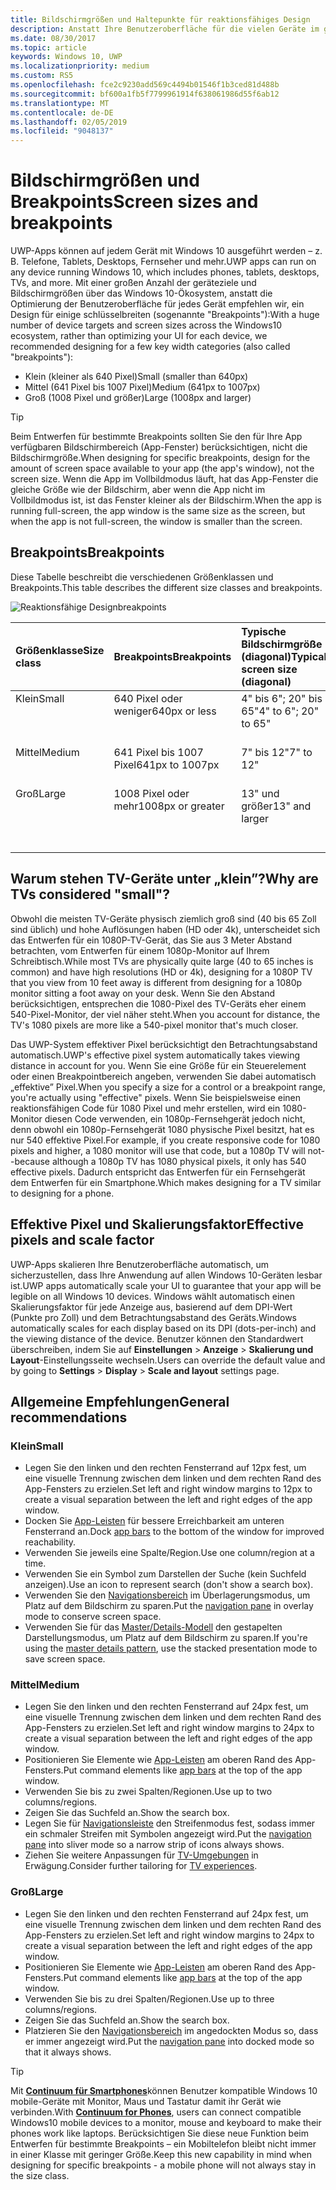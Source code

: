 ```yaml
---
title: Bildschirmgrößen und Haltepunkte für reaktionsfähiges Design
description: Anstatt Ihre Benutzeroberfläche für die vielen Geräte im gesamten Windows 10-Ökosystem zu optimieren, empfehlen wir, ein Design für einige Schlüsselbreiten (sogenannte Breakpoints) zu erstellen.
ms.date: 08/30/2017
ms.topic: article
keywords: Windows 10, UWP
ms.localizationpriority: medium
ms.custom: RS5
ms.openlocfilehash: fce2c9230add569c4494b01546f1b3ced81d488b
ms.sourcegitcommit: bf600a1fb5f7799961914f638061986d55f6ab12
ms.translationtype: MT
ms.contentlocale: de-DE
ms.lasthandoff: 02/05/2019
ms.locfileid: "9048137"
---
```

#  <a name="screen-sizes-and-breakpoints"></a><span data-ttu-id="c4e45-104">Bildschirmgrößen und Breakpoints</span><span class="sxs-lookup"><span data-stu-id="c4e45-104">Screen sizes and breakpoints</span></span>

<span data-ttu-id="c4e45-105">UWP-Apps können auf jedem Gerät mit Windows 10 ausgeführt werden – z. B. Telefone, Tablets, Desktops, Fernseher und mehr.</span><span class="sxs-lookup"><span data-stu-id="c4e45-105">UWP apps can run on any device running Windows 10, which includes phones, tablets, desktops, TVs, and more.</span></span> <span data-ttu-id="c4e45-106">Mit einer großen Anzahl der geräteziele und Bildschirmgrößen über das Windows 10-Ökosystem, anstatt die Optimierung der Benutzeroberfläche für jedes Gerät empfehlen wir, ein Design für einige schlüsselbreiten (sogenannte "Breakpoints"):</span><span class="sxs-lookup"><span data-stu-id="c4e45-106">With a huge number of device targets and screen sizes across the Windows10 ecosystem, rather than optimizing your UI for each device, we recommended designing for a few key width categories (also called "breakpoints"):</span></span> 
- <span data-ttu-id="c4e45-107">Klein (kleiner als 640 Pixel)</span><span class="sxs-lookup"><span data-stu-id="c4e45-107">Small (smaller than 640px)</span></span>
- <span data-ttu-id="c4e45-108">Mittel (641 Pixel bis 1007 Pixel)</span><span class="sxs-lookup"><span data-stu-id="c4e45-108">Medium (641px to 1007px)</span></span>
- <span data-ttu-id="c4e45-109">Groß (1008 Pixel und größer)</span><span class="sxs-lookup"><span data-stu-id="c4e45-109">Large (1008px and larger)</span></span>

> [!TIP]
> <span data-ttu-id="c4e45-110">Beim Entwerfen für bestimmte Breakpoints sollten Sie den für Ihre App verfügbaren Bildschirmbereich (App-Fenster) berücksichtigen, nicht die Bildschirmgröße.</span><span class="sxs-lookup"><span data-stu-id="c4e45-110">When designing for specific breakpoints, design for the amount of screen space available to your app (the app's window), not the screen size.</span></span> <span data-ttu-id="c4e45-111">Wenn die App im Vollbildmodus läuft, hat das App-Fenster die gleiche Größe wie der Bildschirm, aber wenn die App nicht im Vollbildmodus ist, ist das Fenster kleiner als der Bildschirm.</span><span class="sxs-lookup"><span data-stu-id="c4e45-111">When the app is running full-screen, the app window is the same size as the screen, but when the app is not full-screen, the window is smaller than the screen.</span></span>

## <a name="breakpoints"></a><span data-ttu-id="c4e45-112">Breakpoints</span><span class="sxs-lookup"><span data-stu-id="c4e45-112">Breakpoints</span></span>
<span data-ttu-id="c4e45-113">Diese Tabelle beschreibt die verschiedenen Größenklassen und Breakpoints.</span><span class="sxs-lookup"><span data-stu-id="c4e45-113">This table describes the different size classes and breakpoints.</span></span>

![Reaktionsfähige Designbreakpoints](images/breakpoints/size-classes.svg)

<table>
<thead>
<tr class="header">
<th align="left"><span data-ttu-id="c4e45-115">Größenklasse</span><span class="sxs-lookup"><span data-stu-id="c4e45-115">Size class</span></span></th>
<th align="left"><span data-ttu-id="c4e45-116">Breakpoints</span><span class="sxs-lookup"><span data-stu-id="c4e45-116">Breakpoints</span></span></th>
<th align="left"><span data-ttu-id="c4e45-117">Typische Bildschirmgröße (diagonal)</span><span class="sxs-lookup"><span data-stu-id="c4e45-117">Typical screen size (diagonal)</span></span></th>
<th align="left"><span data-ttu-id="c4e45-118">Geräte</span><span class="sxs-lookup"><span data-stu-id="c4e45-118">Devices</span></span></th>
<th align="left"><span data-ttu-id="c4e45-119">Fenstergrößen</span><span class="sxs-lookup"><span data-stu-id="c4e45-119">Window sizes</span></span></th>
</tr>
</thead>
<tbody>
<tr class="even">
<td style="vertical-align:top;"><span data-ttu-id="c4e45-120">Klein</span><span class="sxs-lookup"><span data-stu-id="c4e45-120">Small</span></span></td>
<td style="vertical-align:top;"><span data-ttu-id="c4e45-121">640 Pixel oder weniger</span><span class="sxs-lookup"><span data-stu-id="c4e45-121">640px or less</span></span></td>
<td style="vertical-align:top;"><span data-ttu-id="c4e45-122">4&quot; bis 6&quot;; 20&quot; bis 65&quot;</span><span class="sxs-lookup"><span data-stu-id="c4e45-122">4&quot; to 6&quot;; 20&quot; to 65&quot;</span></span></td>
<td style="vertical-align:top;"><span data-ttu-id="c4e45-123">Smartphones, TV-Geräte</span><span class="sxs-lookup"><span data-stu-id="c4e45-123">Phones, TVs</span></span></td>
<td style="vertical-align:top;"><span data-ttu-id="c4e45-124">320 x 569, 360 x 640, 480 x 854</span><span class="sxs-lookup"><span data-stu-id="c4e45-124">320x569, 360x640, 480x854</span></span></td>
</tr>
<tr class="odd">
<td style="vertical-align:top;"><span data-ttu-id="c4e45-125">Mittel</span><span class="sxs-lookup"><span data-stu-id="c4e45-125">Medium</span></span></td>
<td style="vertical-align:top;"><span data-ttu-id="c4e45-126">641 Pixel bis 1007 Pixel</span><span class="sxs-lookup"><span data-stu-id="c4e45-126">641px to 1007px</span></span></td>
<td style="vertical-align:top;"><span data-ttu-id="c4e45-127">7&quot; bis 12&quot;</span><span class="sxs-lookup"><span data-stu-id="c4e45-127">7&quot; to 12&quot;</span></span></td>
<td style="vertical-align:top;"><span data-ttu-id="c4e45-128">Phablets, Tablets</span><span class="sxs-lookup"><span data-stu-id="c4e45-128">Phablets, tablets</span></span></td>
<td style="vertical-align:top;"><span data-ttu-id="c4e45-129">960 x 540</span><span class="sxs-lookup"><span data-stu-id="c4e45-129">960x540</span></span></td>
</tr>
<tr class="even">
<td style="vertical-align:top;"><span data-ttu-id="c4e45-130">Groß</span><span class="sxs-lookup"><span data-stu-id="c4e45-130">Large</span></span></td>
<td style="vertical-align:top;"><span data-ttu-id="c4e45-131">1008 Pixel oder mehr</span><span class="sxs-lookup"><span data-stu-id="c4e45-131">1008px or greater</span></span></td>
<td style="vertical-align:top;"><span data-ttu-id="c4e45-132">13&quot; und größer</span><span class="sxs-lookup"><span data-stu-id="c4e45-132">13&quot; and larger</span></span></td>
<td style="vertical-align:top;"><span data-ttu-id="c4e45-133">PCs, Laptops, Surface Hubs</span><span class="sxs-lookup"><span data-stu-id="c4e45-133">PCs, laptops, Surface Hubs</span></span></td>
<td style="vertical-align:top;"><span data-ttu-id="c4e45-134">1024 x 640, 1366 x 768, 1920 x 1080</span><span class="sxs-lookup"><span data-stu-id="c4e45-134">1024x640, 1366x768, 1920x1080</span></span></td>
</tr>
</tbody>
</table>

## <a name="why-are-tvs-considered-small"></a><span data-ttu-id="c4e45-135">Warum stehen TV-Geräte unter „klein”?</span><span class="sxs-lookup"><span data-stu-id="c4e45-135">Why are TVs considered "small"?</span></span> 

<span data-ttu-id="c4e45-136">Obwohl die meisten TV-Geräte physisch ziemlich groß sind (40 bis 65 Zoll sind üblich) und hohe Auflösungen haben (HD oder 4k), unterscheidet sich das Entwerfen für ein 1080P-TV-Gerät, das Sie aus 3 Meter Abstand betrachten, vom Entwerfen für einem 1080p-Monitor auf Ihrem Schreibtisch.</span><span class="sxs-lookup"><span data-stu-id="c4e45-136">While most TVs are physically quite large (40 to 65 inches is common) and have high resolutions (HD or 4k), designing for a 1080P TV that you view from 10 feet away is different from designing for a 1080p monitor sitting a foot away on your desk.</span></span> <span data-ttu-id="c4e45-137">Wenn Sie den Abstand berücksichtigen, entsprechen die 1080-Pixel des TV-Geräts eher einem 540-Pixel-Monitor, der viel näher steht.</span><span class="sxs-lookup"><span data-stu-id="c4e45-137">When you account for distance, the TV's 1080 pixels are more like a 540-pixel monitor that's much closer.</span></span>

<span data-ttu-id="c4e45-138">Das UWP-System effektiver Pixel berücksichtigt den Betrachtungsabstand automatisch.</span><span class="sxs-lookup"><span data-stu-id="c4e45-138">UWP's effective pixel system automatically takes viewing distance in account for you.</span></span> <span data-ttu-id="c4e45-139">Wenn Sie eine Größe für ein Steuerelement oder einen Breakpointbereich angeben, verwenden Sie dabei automatisch „effektive” Pixel.</span><span class="sxs-lookup"><span data-stu-id="c4e45-139">When you specify a size for a control or a breakpoint range, you're actually using "effective" pixels.</span></span> <span data-ttu-id="c4e45-140">Wenn Sie beispielsweise einen reaktionsfähigen Code für 1080 Pixel und mehr erstellen, wird ein 1080-Monitor diesen Code verwenden, ein 1080p-Fernsehgerät jedoch nicht, denn obwohl ein 1080p-Fernsehgerät 1080 physische Pixel besitzt, hat es nur 540 effektive Pixel.</span><span class="sxs-lookup"><span data-stu-id="c4e45-140">For example, if you create responsive code for 1080 pixels and higher, a 1080 monitor will use that code, but a 1080p TV will not--because although a 1080p TV has 1080 physical pixels, it only has 540 effective pixels.</span></span> <span data-ttu-id="c4e45-141">Dadurch entspricht das Entwerfen für ein Fernsehgerät dem Entwerfen für ein Smartphone.</span><span class="sxs-lookup"><span data-stu-id="c4e45-141">Which makes designing for a TV similar to designing for a phone.</span></span>

## <a name="effective-pixels-and-scale-factor"></a><span data-ttu-id="c4e45-142">Effektive Pixel und Skalierungsfaktor</span><span class="sxs-lookup"><span data-stu-id="c4e45-142">Effective pixels and scale factor</span></span>

<span data-ttu-id="c4e45-143">UWP-Apps skalieren Ihre Benutzeroberfläche automatisch, um sicherzustellen, dass Ihre Anwendung auf allen Windows 10-Geräten lesbar ist.</span><span class="sxs-lookup"><span data-stu-id="c4e45-143">UWP apps automatically scale your UI to guarantee that your app will be legible on all Windows 10 devices.</span></span> <span data-ttu-id="c4e45-144">Windows wählt automatisch einen Skalierungsfaktor für jede Anzeige aus, basierend auf dem DPI-Wert (Punkte pro Zoll) und dem Betrachtungsabstand des Geräts.</span><span class="sxs-lookup"><span data-stu-id="c4e45-144">Windows automatically scales for each display based on its DPI (dots-per-inch) and the viewing distance of the device.</span></span> <span data-ttu-id="c4e45-145">Benutzer können den Standardwert überschreiben, indem Sie auf **Einstellungen** > **Anzeige** > **Skalierung und Layout**-Einstellungsseite wechseln.</span><span class="sxs-lookup"><span data-stu-id="c4e45-145">Users can override the default value and by going to **Settings** > **Display** > **Scale and layout** settings page.</span></span> 


## <a name="general-recommendations"></a><span data-ttu-id="c4e45-146">Allgemeine Empfehlungen</span><span class="sxs-lookup"><span data-stu-id="c4e45-146">General recommendations</span></span>

### <a name="small"></a><span data-ttu-id="c4e45-147">Klein</span><span class="sxs-lookup"><span data-stu-id="c4e45-147">Small</span></span>
- <span data-ttu-id="c4e45-148">Legen Sie den linken und den rechten Fensterrand auf 12px fest, um eine visuelle Trennung zwischen dem linken und dem rechten Rand des App-Fensters zu erzielen.</span><span class="sxs-lookup"><span data-stu-id="c4e45-148">Set left and right window margins to 12px to create a visual separation between the left and right edges of the app window.</span></span>
- <span data-ttu-id="c4e45-149">Docken Sie [App-Leisten](../controls-and-patterns/app-bars.md) für bessere Erreichbarkeit am unteren Fensterrand an.</span><span class="sxs-lookup"><span data-stu-id="c4e45-149">Dock [app bars](../controls-and-patterns/app-bars.md) to the bottom of the window for improved reachability.</span></span>
- <span data-ttu-id="c4e45-150">Verwenden Sie jeweils eine Spalte/Region.</span><span class="sxs-lookup"><span data-stu-id="c4e45-150">Use one column/region at a time.</span></span>
- <span data-ttu-id="c4e45-151">Verwenden Sie ein Symbol zum Darstellen der Suche (kein Suchfeld anzeigen).</span><span class="sxs-lookup"><span data-stu-id="c4e45-151">Use an icon to represent search (don't show a search box).</span></span>
- <span data-ttu-id="c4e45-152">Verwenden Sie den [Navigationsbereich](../controls-and-patterns/navigationview.md) im Überlagerungsmodus, um Platz auf dem Bildschirm zu sparen.</span><span class="sxs-lookup"><span data-stu-id="c4e45-152">Put the [navigation pane](../controls-and-patterns/navigationview.md) in overlay mode to conserve screen space.</span></span>
- <span data-ttu-id="c4e45-153">Verwenden Sie für das [Master/Details-Modell](../controls-and-patterns/master-details.md) den gestapelten Darstellungsmodus, um Platz auf dem Bildschirm zu sparen.</span><span class="sxs-lookup"><span data-stu-id="c4e45-153">If you're using the [master details pattern](../controls-and-patterns/master-details.md), use the stacked presentation mode to save screen space.</span></span>

### <a name="medium"></a><span data-ttu-id="c4e45-154">Mittel</span><span class="sxs-lookup"><span data-stu-id="c4e45-154">Medium</span></span>
- <span data-ttu-id="c4e45-155">Legen Sie den linken und den rechten Fensterrand auf 24px fest, um eine visuelle Trennung zwischen dem linken und dem rechten Rand des App-Fensters zu erzielen.</span><span class="sxs-lookup"><span data-stu-id="c4e45-155">Set left and right window margins to 24px to create a visual separation between the left and right edges of the app window.</span></span>
- <span data-ttu-id="c4e45-156">Positionieren Sie Elemente wie [App-Leisten](../controls-and-patterns/app-bars.md) am oberen Rand des App-Fensters.</span><span class="sxs-lookup"><span data-stu-id="c4e45-156">Put command elements like [app bars](../controls-and-patterns/app-bars.md) at the top of the app window.</span></span>
- <span data-ttu-id="c4e45-157">Verwenden Sie bis zu zwei Spalten/Regionen.</span><span class="sxs-lookup"><span data-stu-id="c4e45-157">Use up to two columns/regions.</span></span>
- <span data-ttu-id="c4e45-158">Zeigen Sie das Suchfeld an.</span><span class="sxs-lookup"><span data-stu-id="c4e45-158">Show the search box.</span></span>
- <span data-ttu-id="c4e45-159">Legen Sie für [Navigationsleiste](../controls-and-patterns/navigationview.md) den Streifenmodus fest, sodass immer ein schmaler Streifen mit Symbolen angezeigt wird.</span><span class="sxs-lookup"><span data-stu-id="c4e45-159">Put the [navigation pane](../controls-and-patterns/navigationview.md) into sliver mode so a narrow strip of icons always shows.</span></span>
- <span data-ttu-id="c4e45-160">Ziehen Sie weitere Anpassungen für [TV-Umgebungen](https://go.microsoft.com/fwlink/?LinkId=760736) in Erwägung.</span><span class="sxs-lookup"><span data-stu-id="c4e45-160">Consider further tailoring for [TV experiences](https://go.microsoft.com/fwlink/?LinkId=760736).</span></span>

### <a name="large"></a><span data-ttu-id="c4e45-161">Groß</span><span class="sxs-lookup"><span data-stu-id="c4e45-161">Large</span></span>
- <span data-ttu-id="c4e45-162">Legen Sie den linken und den rechten Fensterrand auf 24px fest, um eine visuelle Trennung zwischen dem linken und dem rechten Rand des App-Fensters zu erzielen.</span><span class="sxs-lookup"><span data-stu-id="c4e45-162">Set left and right window margins to 24px to create a visual separation between the left and right edges of the app window.</span></span>
- <span data-ttu-id="c4e45-163">Positionieren Sie Elemente wie [App-Leisten](../controls-and-patterns/app-bars.md) am oberen Rand des App-Fensters.</span><span class="sxs-lookup"><span data-stu-id="c4e45-163">Put command elements like [app bars](../controls-and-patterns/app-bars.md) at the top of the app window.</span></span>
- <span data-ttu-id="c4e45-164">Verwenden Sie bis zu drei Spalten/Regionen.</span><span class="sxs-lookup"><span data-stu-id="c4e45-164">Use up to three columns/regions.</span></span>
- <span data-ttu-id="c4e45-165">Zeigen Sie das Suchfeld an.</span><span class="sxs-lookup"><span data-stu-id="c4e45-165">Show the search box.</span></span>
- <span data-ttu-id="c4e45-166">Platzieren Sie den [Navigationsbereich](../controls-and-patterns/navigationview.md) im angedockten Modus so, dass er immer angezeigt wird.</span><span class="sxs-lookup"><span data-stu-id="c4e45-166">Put the [navigation pane](../controls-and-patterns/navigationview.md) into docked mode so that it always shows.</span></span>

>[!TIP] 
> <span data-ttu-id="c4e45-167">Mit [**Continuum für Smartphones**](https://go.microsoft.com/fwlink/p/?LinkID=699431)können Benutzer kompatible Windows 10 mobile-Geräte mit Monitor, Maus und Tastatur damit ihr Gerät wie verbinden.</span><span class="sxs-lookup"><span data-stu-id="c4e45-167">With [**Continuum for Phones**](https://go.microsoft.com/fwlink/p/?LinkID=699431), users can connect compatible Windows10 mobile devices to a monitor, mouse and keyboard to make their phones work like laptops.</span></span> <span data-ttu-id="c4e45-168">Berücksichtigen Sie diese neue Funktion beim Entwerfen für bestimmte Breakpoints – ein Mobiltelefon bleibt nicht immer in einer Klasse mit geringer Größe.</span><span class="sxs-lookup"><span data-stu-id="c4e45-168">Keep this new capability in mind when designing for specific breakpoints - a mobile phone will not always stay in the size class.</span></span>


